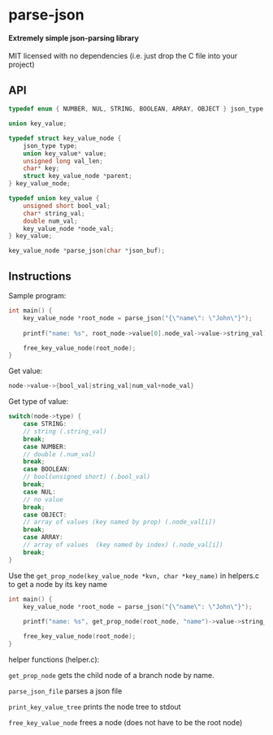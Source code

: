 # parse-json

#### Extremely simple json-parsing library

MIT licensed with no dependencies (i.e. just drop the C file into your project)

API
---
```c
typedef enum { NUMBER, NUL, STRING, BOOLEAN, ARRAY, OBJECT } json_type;

union key_value;

typedef struct key_value_node {
    json_type type;
    union key_value* value;
    unsigned long val_len;
    char* key;
    struct key_value_node *parent;
} key_value_node;

typedef union key_value {
    unsigned short bool_val;
    char* string_val;
    double num_val;
    key_value_node *node_val;
} key_value;

key_value_node *parse_json(char *json_buf);
```

Instructions
------------



Sample program:
```c
int main() {
    key_value_node *root_node = parse_json("{\"name\": \"John\"}");
    
    printf("name: %s", root_node->value[0].node_val->value->string_val);

    free_key_value_node(root_node);
}
```

Get value:

```c
node->value->{bool_val|string_val|num_val+node_val}
```

Get type of value:
```c
switch(node->type) {
    case STRING:
    // string (.string_val)
    break;
    case NUMBER:
    // double (.num_val)
    break;
    case BOOLEAN:
    // bool(unsigned short) (.bool_val)
    break;
    case NUL:
    // no value
    break;
    case OBJECT:
    // array of values (key named by prop) (.node_val[i])
    break;
    case ARRAY:
    // array of values  (key named by index) (.node_val[i])
    break;
}
```

Use the `get_prop_node(key_value_node *kvn, char *key_name)` in helpers.c to get a node by its key name
```c
int main() {
    key_value_node *root_node = parse_json("{\"name\": \"John\"}");
    
    printf("name: %s", get_prop_node(root_node, "name")->value->string_val);

    free_key_value_node(root_node);
}
```

helper functions (helper.c):

`get_prop_node` gets the child node of a branch node by name.

`parse_json_file` parses a json file

`print_key_value_tree` prints the node tree to stdout

`free_key_value_node` frees a node (does not have to be the root node)
